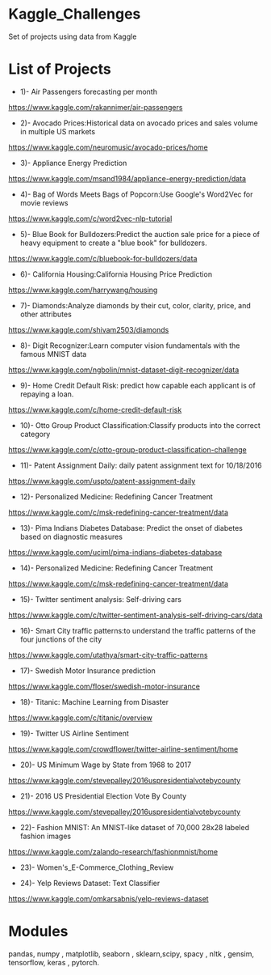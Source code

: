 # Kaggle_Challenges

Set of projects using data from Kaggle

# List of Projects

- 1)- Air Passengers forecasting per month

https://www.kaggle.com/rakannimer/air-passengers

- 2)- Avocado Prices:Historical data on avocado prices and sales volume in multiple US markets

https://www.kaggle.com/neuromusic/avocado-prices/home

- 3)- Appliance Energy Prediction

https://www.kaggle.com/msand1984/appliance-energy-prediction/data

- 4)- Bag of Words Meets Bags of Popcorn:Use Google's Word2Vec for movie reviews

https://www.kaggle.com/c/word2vec-nlp-tutorial

- 5)- Blue Book for Bulldozers:Predict the auction sale price for a piece of heavy equipment to create a "blue book" for bulldozers.

https://www.kaggle.com/c/bluebook-for-bulldozers/data

- 6)- California Housing:California Housing Price Prediction

https://www.kaggle.com/harrywang/housing

- 7)- Diamonds:Analyze diamonds by their cut, color, clarity, price, and other attributes

https://www.kaggle.com/shivam2503/diamonds

- 8)- Digit Recognizer:Learn computer vision fundamentals with the famous MNIST data

https://www.kaggle.com/ngbolin/mnist-dataset-digit-recognizer/data

- 9)- Home Credit Default Risk: predict how capable each applicant is of repaying a loan.

https://www.kaggle.com/c/home-credit-default-risk

- 10)- Otto Group Product Classification:Classify products into the correct category

https://www.kaggle.com/c/otto-group-product-classification-challenge

- 11)- Patent Assignment Daily: daily patent assignment text for 10/18/2016

https://www.kaggle.com/uspto/patent-assignment-daily

- 12)- Personalized Medicine: Redefining Cancer Treatment

https://www.kaggle.com/c/msk-redefining-cancer-treatment/data

- 13)- Pima Indians Diabetes Database: Predict the onset of diabetes based on diagnostic measures

https://www.kaggle.com/uciml/pima-indians-diabetes-database

- 14)- Personalized Medicine: Redefining Cancer Treatment

https://www.kaggle.com/c/msk-redefining-cancer-treatment/data

- 15)- Twitter sentiment analysis: Self-driving cars

https://www.kaggle.com/c/twitter-sentiment-analysis-self-driving-cars/data

- 16)- Smart City traffic patterns:to understand the traffic patterns of the four junctions of the city

https://www.kaggle.com/utathya/smart-city-traffic-patterns

- 17)- Swedish Motor Insurance prediction

https://www.kaggle.com/floser/swedish-motor-insurance

- 18)- Titanic: Machine Learning from Disaster

https://www.kaggle.com/c/titanic/overview

- 19)- Twitter US Airline Sentiment

https://www.kaggle.com/crowdflower/twitter-airline-sentiment/home

- 20)- US Minimum Wage by State from 1968 to 2017

https://www.kaggle.com/stevepalley/2016uspresidentialvotebycounty

- 21)- 2016 US Presidential Election Vote By County

https://www.kaggle.com/stevepalley/2016uspresidentialvotebycounty

- 22)- Fashion MNIST: An MNIST-like dataset of 70,000 28x28 labeled fashion images

https://www.kaggle.com/zalando-research/fashionmnist/home

- 23)- Women's_E-Commerce_Clothing_Review

- 24)- Yelp Reviews Dataset: Text Classifier 

https://www.kaggle.com/omkarsabnis/yelp-reviews-dataset



# Modules

pandas, numpy , matplotlib, seaborn , sklearn,scipy, spacy , nltk , gensim, tensorflow, keras , pytorch.
